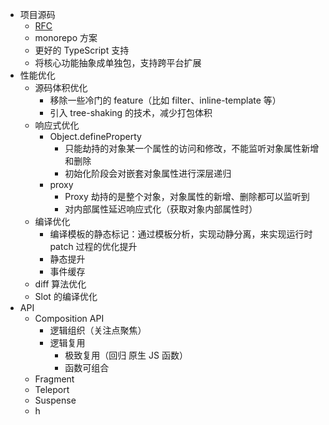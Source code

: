 - 项目源码
  - [RFC](https://github.com/vuejs/rfcs)
  - monorepo 方案
  - 更好的 TypeScript 支持
  - 将核心功能抽象成单独包，支持跨平台扩展
- 性能优化
  - 源码体积优化
    - 移除一些冷门的 feature（比如 filter、inline-template 等）
    - 引入 tree-shaking 的技术，减少打包体积
  - 响应式优化
    - Object.defineProperty
      - 只能劫持的对象某一个属性的访问和修改，不能监听对象属性新增和删除
      - 初始化阶段会对嵌套对象属性进行深层递归
    - proxy
      - Proxy 劫持的是整个对象，对象属性的新增、删除都可以监听到
      - 对内部属性延迟响应式化（获取对象内部属性时）
  - 编译优化
    - 编译模板的静态标记：通过模板分析，实现动静分离，来实现运行时 patch 过程的优化提升
    - 静态提升
    - 事件缓存
  - diff 算法优化
  - Slot 的编译优化
- API
  - Composition API
    - 逻辑组织（关注点聚焦）
    - 逻辑复用
      - 极致复用（回归 原生 JS 函数）
      - 函数可组合
  - Fragment
  - Teleport
  - Suspense
  - h